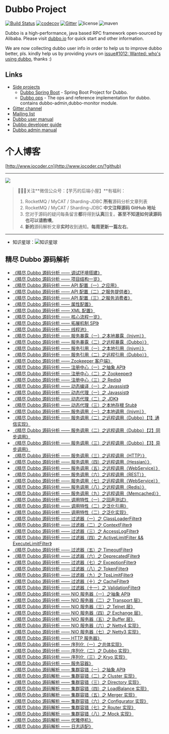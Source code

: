 # Dubbo Project

[![Build Status](https://travis-ci.org/alibaba/dubbo.svg?branch=master)](https://travis-ci.org/alibaba/dubbo) 
[![codecov](https://codecov.io/gh/alibaba/dubbo/branch/master/graph/badge.svg)](https://codecov.io/gh/alibaba/dubbo)
[![Gitter](https://badges.gitter.im/alibaba/dubbo.svg)](https://gitter.im/alibaba/dubbo?utm_source=badge&utm_medium=badge&utm_campaign=pr-badge)
![license](https://img.shields.io/github/license/alibaba/dubbo.svg)
![maven](https://img.shields.io/maven-central/v/com.alibaba/dubbo.svg)

Dubbo is a high-performance, java based RPC framework open-sourced by Alibaba. Please visit [dubbo.io](http://dubbo.io) for quick start and other information.

We are now collecting dubbo user info in order to help us to improve dubbo better, pls. kindly help us by providing yours on [issue#1012: Wanted: who's using dubbo](https://github.com/alibaba/dubbo/issues/1012), thanks :)

## Links

* [Side projects](http://github.com/dubbo)
    * [Dubbo Spring Boot](https://github.com/dubbo/dubbo-spring-boot-project) - Spring Boot Project for Dubbo.
    * [Dubbo ops](https://github.com/dubbo/dubbo-ops) - The ops and reference implementation for dubbo. contains dubbo-admin,dubbo-monitor module.
* [Gitter channel](https://gitter.im/alibaba/dubbo)
* [Mailing list](https://groups.google.com/forum/#!forum/dubbo)
* [Dubbo user manual](http://dubbo.io/books/dubbo-user-book/)
* [Dubbo developer guide](http://dubbo.io/books/dubbo-dev-book/)
* [Dubbo admin manual](http://dubbo.io/books/dubbo-admin-book/)

# 个人博客

[http://www.iocoder.cn](http://www.iocoder.cn/?github)

-------

![](http://www.iocoder.cn/images/common/wechat_mp.jpeg)

> 🙂🙂🙂关注**微信公众号：【芋艿的后端小屋】**有福利：  
> 1. RocketMQ / MyCAT / Sharding-JDBC **所有**源码分析文章列表  
> 2. RocketMQ / MyCAT / Sharding-JDBC **中文注释源码 GitHub 地址**  
> 3. 您对于源码的疑问每条留言**都**将得到**认真**回复。**甚至不知道如何读源码也可以请教噢**。  
> 4. **新的**源码解析文章**实时**收到通知。**每周更新一篇左右**。

-------

* 知识星球：![知识星球](http://www.iocoder.cn/images/Architecture/2017_12_29/01.png)
## 精尽 Dubbo 源码解析

* [《精尽 Dubbo 源码分析 —— 调试环境搭建》](http://www.iocoder.cn/Dubbo/good-collection?github&1610)
* [《精尽 Dubbo 源码分析 —— 项目结构一览》](http://www.iocoder.cn/Dubbo/good-collection?github&1610)
* [《精尽 Dubbo 源码分析 —— API 配置（一）之应用》](http://www.iocoder.cn/Dubbo/good-collection?github&1610)
* [《精尽 Dubbo 源码分析 —— API 配置（二）之服务提供者》](http://www.iocoder.cn/Dubbo/good-collection?github&1610)
* [《精尽 Dubbo 源码分析 —— API 配置（三）之服务消费者》](http://www.iocoder.cn/Dubbo/good-collection?github&1610)
* [《精尽 Dubbo 源码分析 —— 属性配置》](http://www.iocoder.cn/Dubbo/good-collection?github&1610)
* [《精尽 Dubbo 源码分析 —— XML 配置》](http://www.iocoder.cn/Dubbo/good-collection?github&1610)
* [《精尽 Dubbo 源码分析 —— 核心流程一览》](http://www.iocoder.cn/Dubbo/good-collection?github&1610)
* [《精尽 Dubbo 源码分析 —— 拓展机制 SPI》](http://www.iocoder.cn/Dubbo/good-collection?github&1610)
* [《精尽 Dubbo 源码分析 —— 线程池》](http://www.iocoder.cn/Dubbo/good-collection?github&1610)
* [《精尽 Dubbo 源码分析 —— 服务暴露（一）之本地暴露（Injvm）》](http://www.iocoder.cn/Dubbo/good-collection?github&1610)
* [《精尽 Dubbo 源码分析 —— 服务暴露（二）之远程暴露（Dubbo）》](http://www.iocoder.cn/Dubbo/good-collection?github&1610)
* [《精尽 Dubbo 源码分析 —— 服务引用（一）之本地引用（Injvm）》](http://www.iocoder.cn/Dubbo/good-collection?github&1610)
* [《精尽 Dubbo 源码分析 —— 服务引用（二）之远程引用（Dubbo）》](http://www.iocoder.cn/Dubbo/good-collection?github&1610)
* [《精尽 Dubbo 源码分析 —— Zookeeper 客户端》](http://www.iocoder.cn/Dubbo/good-collection?github&1610)
* [《精尽 Dubbo 源码分析 —— 注册中心（一）之抽象 API》](http://www.iocoder.cn/Dubbo/good-collection?github&1610)
* [《精尽 Dubbo 源码分析 —— 注册中心（二）之 Zookeeper》](http://www.iocoder.cn/Dubbo/good-collection?github&1610)
* [《精尽 Dubbo 源码分析 —— 注册中心（三）之 Redis》](http://www.iocoder.cn/Dubbo/good-collection?github&1610)
* [《精尽 Dubbo 源码分析 —— 动态编译（一）之 Javassist》](http://www.iocoder.cn/Dubbo/good-collection?github&1610)
* [《精尽 Dubbo 源码分析 —— 动态代理（一）之 Javassist》](http://www.iocoder.cn/Dubbo/good-collection?github&1610)
* [《精尽 Dubbo 源码分析 —— 动态代理（二）之 JDK》](http://www.iocoder.cn/Dubbo/good-collection?github&1610)
* [《精尽 Dubbo 源码分析 —— 动态代理（三）之本地存根 Stub》](http://www.iocoder.cn/Dubbo/good-collection?github&1610)
* [《精尽 Dubbo 源码分析 —— 服务调用（一）之本地调用（Injvm）》](http://www.iocoder.cn/Dubbo/good-collection?github&1610)
* [《精尽 Dubbo 源码分析 —— 服务调用（二）之远程调用（Dubbo）【1】通信实现》](http://www.iocoder.cn/Dubbo/good-collection?github&1610)
* [《精尽 Dubbo 源码分析 —— 服务调用（二）之远程调用（Dubbo）【2】同步调用》](http://www.iocoder.cn/Dubbo/good-collection?github&1610)
* [《精尽 Dubbo 源码分析 —— 服务调用（三）之远程调用（Dubbo）【3】异步调用》](http://www.iocoder.cn/Dubbo/good-collection?github&1610)
* [《精尽 Dubbo 源码分析 —— 服务调用（三）之远程调用（HTTP）》](http://www.iocoder.cn/Dubbo/good-collection?github&1610)
* [《精尽 Dubbo 源码分析 —— 服务调用（四）之远程调用（Hessian）》](http://www.iocoder.cn/Dubbo/good-collection?github&1610)
* [《精尽 Dubbo 源码分析 —— 服务调用（五）之远程调用（WebService）》](http://www.iocoder.cn/Dubbo/good-collection?github&1610)
* [《精尽 Dubbo 源码分析 —— 服务调用（六）之远程调用（REST）》](http://www.iocoder.cn/Dubbo/good-collection?github&1610)
* [《精尽 Dubbo 源码分析 —— 服务调用（七）之远程调用（WebService）》](http://www.iocoder.cn/Dubbo/good-collection?github&1610)
* [《精尽 Dubbo 源码分析 —— 服务调用（八）之远程调用（Redis）》](http://www.iocoder.cn/Dubbo/good-collection?github&1610)
* [《精尽 Dubbo 源码分析 —— 服务调用（九）之远程调用（Memcached）》](http://www.iocoder.cn/Dubbo/good-collection?github&1610)
* [《精尽 Dubbo 源码分析 —— 调用特性（一）之回声测试》](http://www.iocoder.cn/Dubbo/good-collection?github&1610)
* [《精尽 Dubbo 源码分析 —— 调用特性（二）之泛化引用》](http://www.iocoder.cn/Dubbo/good-collection?github&1610)
* [《精尽 Dubbo 源码分析 —— 调用特性（二）之泛化实现》](http://www.iocoder.cn/Dubbo/good-collection?github&1610)
* [《精尽 Dubbo 源码分析 —— 过滤器（一）之 ClassLoaderFilter》](http://www.iocoder.cn/Dubbo/good-collection?github&1610)
* [《精尽 Dubbo 源码分析 —— 过滤器（二）之 ContextFilter》](http://www.iocoder.cn/Dubbo/good-collection?github&1610)
* [《精尽 Dubbo 源码分析 —— 过滤器（三）之 AccessLogFilter》](http://www.iocoder.cn/Dubbo/good-collection?github&1610)
* [《精尽 Dubbo 源码分析 —— 过滤器（四）之 ActiveLimitFilter && ExecuteLimitFilter》](http://www.iocoder.cn/Dubbo/good-collection?github&1610)
* [《精尽 Dubbo 源码分析 —— 过滤器（五）之 TimeoutFilter》](http://www.iocoder.cn/Dubbo/good-collection?github&1610)
* [《精尽 Dubbo 源码分析 —— 过滤器（六）之 DeprecatedFilter》](http://www.iocoder.cn/Dubbo/good-collection?github&1610)
* [《精尽 Dubbo 源码分析 —— 过滤器（七）之 ExceptionFilter》](http://www.iocoder.cn/Dubbo/good-collection?github&1610)
* [《精尽 Dubbo 源码分析 —— 过滤器（八）之 TokenFilter》](http://www.iocoder.cn/Dubbo/good-collection?github&1610)
* [《精尽 Dubbo 源码分析 —— 过滤器（九）之 TpsLimitFilter》](http://www.iocoder.cn/Dubbo/good-collection?github&1610)
* [《精尽 Dubbo 源码分析 —— 过滤器（十）之 CacheFilter》](http://www.iocoder.cn/Dubbo/good-collection?github&1610)
* [《精尽 Dubbo 源码分析 —— 过滤器（十一）之 ValidationFilter》](http://www.iocoder.cn/Dubbo/good-collection?github&1610)
* [《精尽 Dubbo 源码分析 —— NIO 服务器（一）之抽象 API》](http://www.iocoder.cn/Dubbo/good-collection?github&1610)
* [《精尽 Dubbo 源码分析 —— NIO 服务器（二）之 Transport 层》](http://www.iocoder.cn/Dubbo/good-collection?github&1610)
* [《精尽 Dubbo 源码分析 —— NIO 服务器（三）之 Telnet 层》](http://www.iocoder.cn/Dubbo/good-collection?github&1610)
* [《精尽 Dubbo 源码分析 —— NIO 服务器（四）之 Exchange 层》](http://www.iocoder.cn/Dubbo/good-collection?github&1610)
* [《精尽 Dubbo 源码分析 —— NIO 服务器（五）之 Buffer 层》](http://www.iocoder.cn/Dubbo/good-collection?github&1610)
* [《精尽 Dubbo 源码分析 —— NIO 服务器（六）之 Netty4 实现》](http://www.iocoder.cn/Dubbo/good-collection?github&1610)
* [《精尽 Dubbo 源码分析 —— NIO 服务器（七）之 Netty3 实现》](http://www.iocoder.cn/Dubbo/good-collection?github&1610)
* [《精尽 Dubbo 源码分析 —— HTTP 服务器》](http://www.iocoder.cn/Dubbo/good-collection?github&1610)
* [《精尽 Dubbo 源码分析 —— 序列化（一）之总体实现》](http://www.iocoder.cn/Dubbo/good-collection?github&1610)
* [《精尽 Dubbo 源码分析 —— 序列化（二）之 Dubbo 实现》](http://www.iocoder.cn/Dubbo/good-collection?github&1610)
* [《精尽 Dubbo 源码分析 —— 序列化（三）之 Kryo 实现》](http://www.iocoder.cn/Dubbo/good-collection?github&1610)
* [《精尽 Dubbo 源码分析 —— 服务容器》](http://www.iocoder.cn/Dubbo/good-collection?github&1610)
* [《精尽 Dubbo 源码解析 —— 集群容错（一）之抽象 API》](http://www.iocoder.cn/Dubbo/good-collection?github&1610)
* [《精尽 Dubbo 源码解析 —— 集群容错（二）之 Cluster 实现》](http://www.iocoder.cn/Dubbo/good-collection?github&1610)
* [《精尽 Dubbo 源码解析 —— 集群容错（三）之 Directory 实现》](http://www.iocoder.cn/Dubbo/good-collection?github&1610)
* [《精尽 Dubbo 源码解析 —— 集群容错（四）之 LoadBalance 实现》](http://www.iocoder.cn/Dubbo/good-collection?github&1610)
* [《精尽 Dubbo 源码解析 —— 集群容错（五）之 Merger 实现》](http://www.iocoder.cn/Dubbo/good-collection?github&1610)
* [《精尽 Dubbo 源码解析 —— 集群容错（六）之 Configurator 实现》](http://www.iocoder.cn/Dubbo/good-collection?github&1610)
* [《精尽 Dubbo 源码解析 —— 集群容错（七）之 Router 实现》](http://www.iocoder.cn/Dubbo/good-collection?github&1610)
* [《精尽 Dubbo 源码解析 —— 集群容错（八）之 Mock 实现》](http://www.iocoder.cn/Dubbo/good-collection?github&1610)
* [《精尽 Dubbo 源码解析 —— 优雅停机》](http://www.iocoder.cn/Dubbo/good-collection?github&1610)
* [《精尽 Dubbo 源码解析 —— 日志适配》](http://www.iocoder.cn/Dubbo/good-collection?github&1610)
